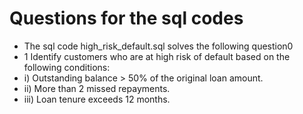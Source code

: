 # Questions for the sql codes
- The sql code high_risk_default.sql solves the following question0
- 1 Identify customers who are at high risk of default based on the following conditions:
- i) Outstanding balance > 50% of the original loan amount.
- ii) More than 2 missed repayments.
- iii) Loan tenure exceeds 12 months.
